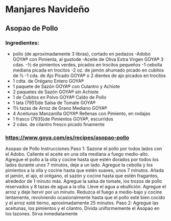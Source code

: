 # Manjares Navideño
## Asopao de Pollo
### Ingredientes:
- pollo (de aproximadamente 3 libras), cortado en pedazos 
-Adobo GOYA® con Pimienta, al gustode 
-Aceite de Oliva Extra Virgen GOYA® 3 cdas.
-½ de pimientos verdes, picados en trocitos pequeños
-1 cebolla mediana picada en trocitos
-2 oz. de jamón ahumado picado en cubitos de ½
-1 cda. de Ajo Picado GOYA® o 2 dientes de ajo picados en trocitos
- 1 cdta. de Orégano Entero GOYA®
- 1 paquete de Sazón GOYA® con Culantro y Achiote
- 2 paquetes de Sazón GOYA® sin Achiote
- 1 de Cubitos en Polvo GOYA® Caldo de Pollo
- 1 lata (7951)de Salsa de Tomate GOYA®
- 1½ tazas de Arroz de Grano Mediano GOYA®
- 4 Aceitunas Manzanilla GOYA® Rellenas con Pimiento, en rodajas
- 1 frasco (7935)de Pimientos GOYA®, escurridos
- 2 cdas. de cilantro fresco picado finamente
### https://www.goya.com/es/recipes/asopao-pollo
Asopao de Pollo
Instrucciones
Paso 1: Sazone el pollo por todos lados con el Adobo. Caliente el aceite en una olla mediana a fuego medio-alto. Agregue el pollo a la olla y cocine hasta que estén dorados por todos los lados durante unos 7 minutos, deje a un lado. Agregue la cebolla y los pimientos a la olla y cocine hasta que estén suaves, unos 7 minutos. Añada el jamón, el ajo, el orégano, el sazón y cocine hasta que estén fragantes, alrededor de 1 minuto más. Agregue la salsa de tomate, los trozos de pollo reservados y 8 tazas de agua a la olla. Lleve el agua a ebullición. Agregue el arroz y deje hervir por un minuto. Reduzca el fuego a medio-bajo y cocine lentamente, revolviendo ocasionalmente hasta que el pollo esté bien cocido y el arroz esté tierno, aproximadamente 25 minutos.
Paso 2: Agregue las aceitunas, los pimientos y el cilantro. Divida uniformemente el Asopao en los tazones. Sirva inmediatamente

